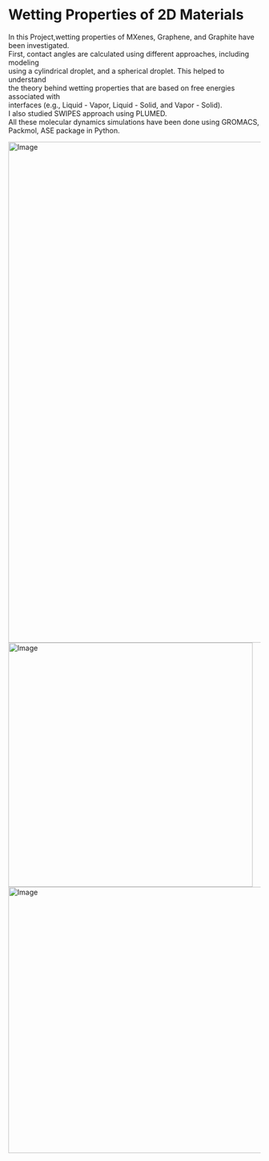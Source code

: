 # Wetting Properties of 2D Materials  
In this Project,wetting properties of MXenes, Graphene, and Graphite have been investigated.  
First, contact angles are calculated using different approaches, including modeling  
using a cylindrical droplet, and a spherical droplet. This helped to understand  
the theory behind wetting properties that are based on free energies associated with  
interfaces (e.g., Liquid - Vapor, Liquid - Solid, and Vapor - Solid).  
I also studied SWIPES approach using PLUMED.  
All these molecular dynamics simulations have been done using GROMACS, Packmol, ASE package in Python.

<img width="1001" alt="Image" src="https://github.com/user-attachments/assets/9b86e982-c8dc-40fc-a091-1cfeb5653651" />  


<img width="488" alt="Image" src="https://github.com/user-attachments/assets/f7470932-5474-417a-86b0-f21a0d8c437c" />  


<img width="532" alt="Image" src="https://github.com/user-attachments/assets/c3550788-22f4-4f03-bcd1-4fd4e8f480a7" />
